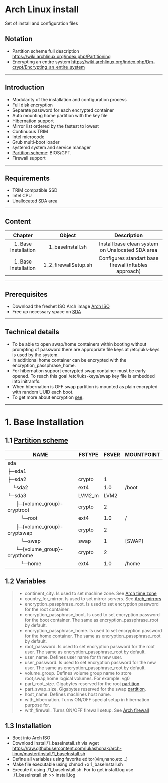 # Arch Linux install
Set of install and configuration files

## Notation
- Partition scheme full description https://wiki.archlinux.org/index.php/Partitioning
- Encrypting an entire system https://wiki.archlinux.org/index.php/Dm-crypt/Encrypting_an_entire_system
---
## Introduction
- Modularity of the installation and configuration process
- Full disk encryption
- Separate password for each encrypted container
- Auto mounting home partition with the key file
- Hibernation support
- Mirror list ordered by the fastest to lowest
- Continuous TRIM
- Intel microcode
- Grub multi-boot loader
- systemd system and service manager
- [Partition scheme](#Notation): BIOS/GPT.
- Firewall support
---
## Requirements
- TRIM compatible SSD
- Intel CPU
- Unallocated SDA area
---
## Content
Chapter|      Object|       Description|
|:---:|:---:|:---:|
| 1. Base Installation|   1_baseInstall.sh|Install base clean system on Unalocated SDA area|
| 1. Base Installation|   1_2_firewallSetup.sh|Configures standart base firewall(nftables approach)|
---
## Prerequisites
- Download the freshet ISO Arch image [Arch ISO](https://www.archlinux.org/download/)
- Free up necessary space on [SDA](#Notation)
---
## Technical details
- To be able to open swap/home containers within booting without prompting of password there are appropriate file keys at /etc/luks-keys is used by the system.
- In additional home container can be encrypted with the encryption_passphrase_home.
- For hibernation support encrypted swap container must be early opened. To reach this goal /etc/luks-keys/swap key file is embedded into initramfs.
- When hibernation is OFF swap partition is mounted as plain encrypted with random UUID each boot.
- To get more about encryption [see](#Notation).
---
# 1. Base Installation
  ## 1.1 [Partition scheme](#Notation)
  |NAME|FSTYPE|FSVER|MOUNTPOINT|
  | --- | --- | --- | --- |
  |sda|||
  ├─sda1|||
  ├─sda2|crypto|1|
  &nbsp;&nbsp;&nbsp;&nbsp;└sda2|ext4|1.0|/boot
  └─sda3|LVM2_m|LVM2|
   &nbsp;&nbsp;&nbsp;&nbsp;&nbsp;&nbsp;├─{volume_group}-cryptroot|crypto|2|
   &nbsp;&nbsp;&nbsp;&nbsp;&nbsp;&nbsp;&nbsp;&nbsp;&nbsp;&nbsp;└─root|ext4|1.0|/|
   &nbsp;&nbsp;&nbsp;&nbsp;&nbsp;&nbsp;├─{volume_group}-cryptswap|crypto|2|
   &nbsp;&nbsp;&nbsp;&nbsp;&nbsp;&nbsp;&nbsp;&nbsp;&nbsp;&nbsp;└─swap|swap|1|\[SWAP\]|
   &nbsp;&nbsp;&nbsp;&nbsp;&nbsp;&nbsp;└─{volume_group}-crypthome|crypto|2|
   &nbsp;&nbsp;&nbsp;&nbsp;&nbsp;&nbsp;&nbsp;&nbsp;&nbsp;&nbsp;└─home|ext4|1.0|/home|
   ## 1.2 Variables
   > - continent_city. Is used to set machine zone. See [Arch time zone](https://wiki.archlinux.org/index.php/System_time#Time_zone)
   > - country_for_mirror. Is used to set mirror servers. See [Arch_mirrors](https://wiki.archlinux.org/index.php/Mirrors)
   > - encryption_passphrase_root. Is used to set encryption password for the root container.
   > - encryption_passphrase_boot. Is used to set encryption password for the boot container. The same as encryption_passphrase_root by default.
   > - encryption_passphrase_home. Is used to set encryption password for the home container. The same as encryption_passphrase_root by default.
   > - root_password. Is used to set encryption password for the root user. The same as encryption_passphrase_root by default.
   > - user_name. Defines user name for th new user.
   > - user_password. Is used to set encryption password for the new user. The same as encryption_passphrase_root by default.
   > - volume_group. Defines volume group name to store root,swap,home logical volumes. For example: vg0
   > - part_root_size. Gigabytes reserved for the root [partition](#Notation).
   > - part_swap_size. Gigabytes reserved for the swap [partition](#Notation).
   > - host_name. Defines machines host name.
   > - with_hibernation. Turns ON/OFF special setup in hibernation purpose for.
   > - with_firewall. Turns ON/OFF firewall setup. See [Arch firewall](https://wiki.archlinux.org/index.php/Category:Firewalls)
   ## 1.3 Installation
   - Boot into Arch ISO
   - Download Install/1_baseInstall.sh via wget https://raw.githubusercontent.com/lukashonak/arch-linux/master/Install/1_baseInstall.sh
   - Define all variables using favorite editor(vim,nano,etc...)
   - Make file executable using chmod +x 1_baseInstall.sh
   - Execute it using ./1_baseInstall.sh. For to get install.log use ./1_baseInstall.sh >> install.log
